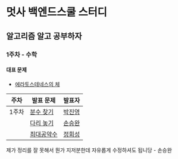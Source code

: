# 멋사 백엔드스쿨 스터디
## 알고리즘 알고 공부하자

### 1주차 - 수학
#### 대표 문제
- [에라토스테네스의 체](https://www.acmicpc.net/problem/2960)

| 주차  | 발표 문제    | 발표자     |
|----|--------------|------------|
| 1주차 |[분수 찾기](https://www.acmicpc.net/problem/1193)| [박진영](https://www.notion.so/1193-8e46ddfcf6e04fa9b368fe9ec99d5aa5) |
|      |[다리 놓기](https://www.acmicpc.net/problem/1010)| [손승완](https://www.notion.so/1010-19a8444358e84b0aaa4130ec6b3a2b89) |
|      |[최대공약수](https://www.acmicpc.net/problem/1850)| [정회성](https://www.notion.so/1850-6cb59a7543044071be28616c656702cb) |

제가 정리를 잘 못해서 뭔가 지저분한데 자유롭게 수정하셔도 됩니당 - 손승완

